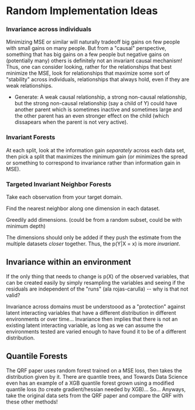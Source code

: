 # Random Implementation Ideas

### Invariance across individuals

Minimizing MSE or similar will naturally tradeoff big gains on few people with small gains on many people. But from a "causal" perspective, something that has big gains on a few people but negative gains on (potentially many) others is definitely not an invariant causal mechanism! Thus, one can consider looking, rather for the relationships that best minimize the MSE, look for relationships that maximize some sort of "stability" across individuals, relationships that always hold, even if they are weak relationships.

- Generate: 
A weak causal relationship, a strong non-causal relationship, but the strong non-causal relationship (say a child of Y) could have another parent which is sometimes inactive and sometimes large and the other parent has an even stronger effect on the child (which dissapears when the parent is not very active).


### Invariant Forests

At each split, look at the information gain _separately_ across each data set, then pick a split that maximizes the minimum gain (or minimizes the spread or something to correspond to invariance rather than information gain in MSE). 


### Targeted Invariant Neighbor Forests

Take each observation from your target domain.

Find the nearest neighbor along one dimension in each dataset. 

Greedily add dimensions. (could be from a random subset, could be with minimum depth)

The dimensions should only be added if they push the estimate from the multiple datasets _closer_ together. Thus, the p(Y|X = x) is more _invariant_.

## Invariance within an environment

If the only thing that needs to change is p(X) of the observed variables, that can be created easily by simply resampling the variables and seeing if the residuals are independent of the "runs" (ala rojas-carulla) -- why is that not valid? 

Invariance across domains must be understoood as a "protection" against latent interacting variables that have a different distribution in different environments or over time... Invariance then implies that there is not an existing latent interacting variable, as long as we can assume the environments tested are varied enough to have found it to be of a different distribution.

## Quantile Forests 

The QRF paper uses random forest trained on a MSE loss, then takes the distribution given by it. There are quantile trees, and Towards Data Science even has an example of a XGB quantile forest grown using a modified quantile loss (to create gradient/hessian needed by XGB)... So... Anyways, take the original data sets from the QRF paper and compare the QRF with these other methods! 
